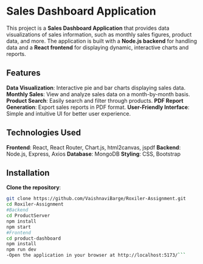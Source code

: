 # Sales Dashboard Application

This project is a **Sales Dashboard Application** that provides data visualizations of sales information, such as monthly sales figures, product data, and more. 
The application is built with a **Node.js backend** for handling data and a **React frontend** for displaying dynamic, interactive charts and reports.

## Features
**Data Visualization**: Interactive pie and bar charts displaying sales data.
**Monthly Sales**: View and analyze sales data on a month-by-month basis.
**Product Search**: Easily search and filter through products.
**PDF Report Generation**: Export sales reports in PDF format.
**User-Friendly Interface**: Simple and intuitive UI for better user experience.

## Technologies Used
**Frontend**: React, React Router, Chart.js, html2canvas, jspdf
**Backend**: Node.js, Express, Axios
**Database**: MongoDB 
**Styling**: CSS, Bootstrap

## Installation

**Clone the repository**:
   ```bash
   git clone https://github.com/VaishnaviBarge/Roxiler-Assignment.git
   cd Roxiler-Assignment
#Backend
   cd ProductServer
   npm install
   npm start
#Frontend
   cd product-dashboard
   npm install
   npm run dev
-Open the application in your browser at http://localhost:5173/```
  
